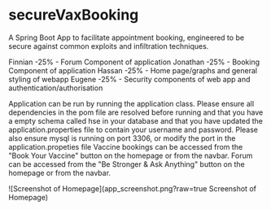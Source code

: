 # secureVaxBooking
A Spring Boot App to facilitate appointment booking, engineered to be secure against common exploits and infiltration techniques.

Finnian -25% - Forum Component of application
Jonathan -25% - Booking Component of application
Hassan -25% - Home page/graphs and general styling of webapp
Eugene -25% - Security components of web app and authentication/authorisation


Application can be run by running the application class. Please ensure all dependencies in the pom file are resolved before running and that you have a empty schema called hse in your database and that you have updated the application.properties file to contain your username and password. Please also ensure mysql is running on port 3306, or modify the port in the application.propeties file
Vaccine bookings can be accessed from the "Book Your Vaccine" button on the homepage or from the navbar.
Forum can be accessed from the "Be Stronger & Ask Anything" button on the homepage or from the navbar.

![Screenshot of Homepage](app_screenshot.png?raw=true Screenshot of Homepage)
